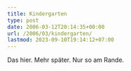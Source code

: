 ```yaml
---
title: Kindergarten
type: post
date: 2006-03-12T20:14:35+00:00
url: /2006/03/kindergarten/
lastmod: 2023-09-10T19:14:12+07:00
---
```

Das hier. Mehr später. Nur so am Rande.
